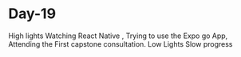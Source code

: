 # Day-19
High lights  Watching React Native , Trying to use the Expo go App, Attending the First capstone consultation.  Low Lights  Slow progress

